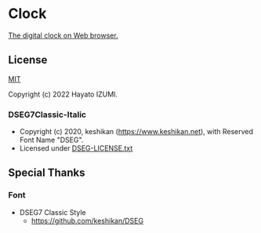 Clock
=====

[The digital clock on Web browser.][site]

License
-------

[MIT](LICENSE.txt)

Copyright (c) 2022 Hayato IZUMI.

### DSEG7Classic-Italic

* Copyright (c) 2020, keshikan (<https://www.keshikan.net>),
with Reserved Font Name "DSEG".
* Licensed under [DSEG-LICENSE.txt](DSEG-LICENSE.txt)

Special Thanks
--------------

### Font

* DSEG7 Classic Style
  * <https://github.com/keshikan/DSEG>

[site]: https://clock.9uelle.jp/
